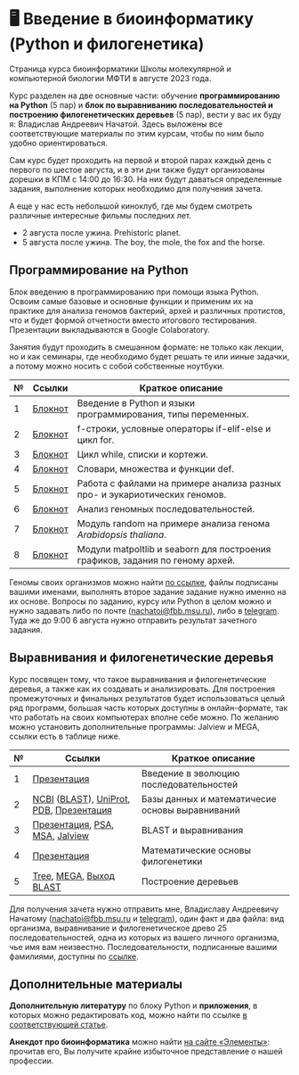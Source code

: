  # 🖥️ Введение в биоинформатику (Python и филогенетика)
Страница курса биоинформатики Школы молекулярной и компьютерной биологии МФТИ в августе 2023 года. 

Курс разделен на две основные части: обучение __программированию на Python__ (5 пар) и __блок по выравниванию последовательностей и построению филогенетических деревьев__ (5 пар), вести у вас их буду я: Владислав Андреевич Начатой. Здесь выложены все соответствующие материалы по этим курсам, чтобы по ним было удобно ориентироваться. 

Сам курс будет проходить на первой и второй парах каждый день с первого по шестое августа, и в эти дни также будут организованы дорешки в КПМ с 14:00 до 16:30. На них будут даваться определенные задания, выполнение которых необходимо для получения зачета. 

А еще у нас есть небольшой киноклуб, где мы будем смотреть различные интересные фильмы последних лет. 
* 2 августа после ужина. Prehistoric planet. 
* 5 августа после ужина. The boy, the mole, the fox and the horse. 

## Программирование на Python

Блок введению в программированию при помощи языка Python. Освоим самые базовые и основные функции и применим их на практике для анализа геномов бактерий, архей и различных протистов, что и будет формой отчетности вместо итогового тестирования. Презентации выкладываются в Google Colaboratory.

Занятия будут проходить в смешанном формате: не только как лекции, но и как семинары, где необходимо будет решать те или ииные задачки, а потому можно носить с собой собственные ноутбуки. 

| № | Ссылки | Краткое описание | 
| ----------- | ----------- | ----------- | 
| 1 | [Блокнот](https://colab.research.google.com/drive/1FdlxAs7rhblT4iC3SfXa79GVvAifCYUc?usp=sharing) | Введение в Python и языки программирования, типы переменных. | 
| 2 | [Блокнот](https://colab.research.google.com/drive/13cbhMKNni8VIaBZRWvBL0GDdBW0i5Kge?usp=sharing) | f-строки, условные операторы if-elif-else и цикл for. | 
| 3 | [Блокнот](https://colab.research.google.com/drive/1FIlGzL4QratlkHxlr_Ja_w5YTr-q5Z0X?usp=sharing) | Цикл while, списки и кортежи. |
| 4 | [Блокнот](https://colab.research.google.com/drive/1_bwH20Rb02xny8nx9ujeFK8oOsEtxQ2_?usp=sharing) | Словари, множества и функции def. | 
| 5 | [Блокнот](https://colab.research.google.com/drive/1qfKWbrYTTuFyo-EXpOdeFvinkROBT_NJ?usp=sharing) | Работа с файлами на примере анализа разных про- и эукариотических геномов. | 
| 6 | [Блокнот](https://colab.research.google.com/drive/1RymPcrQdAbYpuNaQV3sCBOdyAVjMSPKf?usp=sharing) | Анализ геномных последовательностей. | 
| 7 | [Блокнот](https://colab.research.google.com/drive/1zl-oF-tl0HbSgMrhc1CsqQX9Y1wi8NPv?usp=sharing) | Модуль random на примере анализа генома _Arabidopsis thaliana_. | 
| 8 | [Блокнот](https://colab.research.google.com/drive/1WG0Nr6ceH4lCYtHxwHH6AjPuW_HPZf43?usp=sharing) | Модули matpoltlib и seaborn для построения графиков, задания по геному архей. | 

Геномы своих организмов можно найти [по ссылке](https://disk.yandex.ru/d/JuGGOUFKFC3xtA), файлы подписаны вашими именами, выполнять второе задание задание нужно именно на их основе. Вопросы по заданию, курсу или Python в целом можно и нужно задавать либо по почте (nachatoi@fbb.msu.ru), либо в [telegram](https://t.me/Subpolare). Туда же до 9:00 6 августа нужно отправить результат зачетного задания. 

## Выравнивания и филогенетические деревья

Курс посвящен тому, что такое выравнивания и филогенетические деревья, а также как их создавать и анализировать. Для построения промежуточных и финальных результатов будет использоваться целый ряд программ, большая часть которых доступны в онлайн-формате, так что работать на своих компьютерах вполне себе можно. По желанию можно установить дополнительные программы: Jalview и MEGA, ссылки есть в таблице ниже. 

| № | Ссылки | Краткое описание |
| ----------- | ----------- | ----------- | 
| 1 | [Презентация](https://disk.yandex.ru/i/VEFNNYV57b5k-g) | Введение в эволюцию последовательностей | 
| 2 | [NCBI](https://www.ncbi.nlm.nih.gov) ([BLAST](https://blast.ncbi.nlm.nih.gov/Blast.cgi)), [UniProt](https://www.uniprot.org), [PDB](https://www.rcsb.org), [Презентация](https://disk.yandex.ru/i/yahfZU_4iMGPrg) | Базы данных и математичесие основы выравниваний  | 
| 3 | [Презентация](https://disk.yandex.ru/i/QB2Qk7WPKPO2Dw), [PSA](https://www.ebi.ac.uk/Tools/psa/), [MSA](https://www.ebi.ac.uk/Tools/msa/), [Jalview](https://www.jalview.org/download/windows/) | BLAST и выравнивания | 
| 4 | [Презентация](https://disk.yandex.ru/d/IZg0kyRsQXNosA) | Математические основы филогенетики |
| 5 | [Tree](https://www.ebi.ac.uk/Tools/phylogeny/simple_phylogeny/), [MEGA](https://www.megasoftware.net), [Выход BLAST](https://disk.yandex.ru/d/L1AkyP39_mRuXA) | Построение деревьев | 

Для получения зачета нужно отправить мне, Владиславу Андреевичу Начатому (nachatoi@fbb.msu.ru и [telegram](https://t.me/Subpolare)), один факт и два файла: вид организма, выравнивание и филогенетическое древо 25 последовательностей, одна из которых из вашего личного организма, чье имя вам неизвестно. Последовательности, подписанные вашими фамилиями, доступны по [ссылке](https://disk.yandex.ru/d/C4PF3_nqjqOO6g).  

## Дополнительные материалы

**Дополнительную литературу** по блоку Python и **приложения**, в которых можно редактировать код, можно найти по ссылке [в соответствующей статье](https://vk.com/@nachatoi-literatura-po-python). 

**Анекдот про биоинформатика** можно найти [на сайте «Элементы»](https://elementy.ru/nauchno-populyarnaya_biblioteka/432183/Bioinformatiki_proiskhozhdenie_i_zhiznennyy_tsikl): прочитав его, Вы получите крайне избыточное представление о нашей профессии. 


